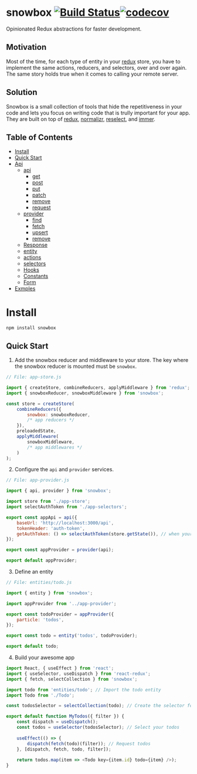 # snowbox [![Build Status](https://travis-ci.com/algotech/snowbox.svg?branch=master)](https://travis-ci.com/algotech/snowbox)[![codecov](https://codecov.io/gh/algotech/snowbox/branch/master/graph/badge.svg)](https://codecov.io/gh/algotech/snowbox)

Opinionated Redux abstractions for faster development.

## Motivation
Most of the time, for each type of entity in your [redux](https://github.com/reduxjs/redux) store, you have to implement the same actions, reducers, and selectors, over and over again. The same story holds true when it comes to calling your remote server.

## Solution
Snowbox is a small collection of tools that hide the repetitiveness in your code and lets you focus on writing code that is trully important for your app. They are built on top of [redux](https://github.com/reduxjs/redux), [normalizr](https://github.com/paularmstrong/normalizr), [reselect](https://github.com/reduxjs/reselect), and [immer](https://github.com/immerjs/immer).

## Table of Contents
- [Install](#install)
- [Quick Start](#quick-start)
- [Api](#api)
	- [api](#apioptions)
		- [get](#getpath-params)
		- [post](#postpath-data---params-contenttype)
		- [put](#putpath-data---params-contenttype)
		- [patch](#patchpath-data---params-contenttype)
		- [remove](#removepath)
		- [request](#requestmethod-path-params-data-contenttype)
	- [provider](#providerapioptions)
		- [find](#findfilter)
		- [fetch](#fetchfilter)
		- [upsert](#upsertdata-params)
		- [remove](#removedata)
	- [Response](#responseresponse-options-isfetch)
	- [entity](#entitykey-provider-definition---options--)
	- [actions](#actions)
	- [selectors](#selectors)
	- [Hooks](#hooks)
	- [Constants](#constants)
	- [Form](#form)
- [Exmples](#examples)

# Install

```shell
npm install snowbox
```

## Quick Start

1) Add the snowbox reducer and middleware to your store. The key where the snowbox reducer is mounted must be `snowbox`.
```javascript
// File: app-store.js

import { createStore, combineReducers, applyMiddleware } from 'redux';
import { snowboxReducer, snowboxMiddleware } from 'snowbox';

const store = createStore(
	combineReducers({
		snowbox: snowboxReducer,
		/* app reducers */
	}),
	preloadedState,
	applyMiddleware(
		snowboxMiddleware,
		/* app middlewares */
	)
);
```

2) Configure the `api` and `provider` services.
```javascript
// File: app-provider.js

import { api, provider } from 'snowbox';

import store from './app-store';
import selectAuthToken from './app-selectors';

export const appApi = api({
	baseUrl: 'http://localhost:3000/api',
	tokenHeader: 'auth-token',
	getAuthToken: () => selectAuthToken(store.getState()), // when your token is stored in the state
});

export const appProvider = provider(api);

export default appProvider;
```

3) Define an entity
```javascript
// File: entities/todo.js

import { entity } from 'snowbox';

import appProvider from '../app-provider';

export const todoProvider = appProvider({
	particle: 'todos',
});

export const todo = entity('todos', todoProvider);

export default todo;
```

4) Build your awesome app
```javascript
import React, { useEffect } from 'react';
import { useSelector, useDispatch } from 'react-redux';
import { fetch, selectCollection } from 'snowbox';

import todo from 'entities/todo'; // Import the todo entity
import Todo from './Todo';

const todosSelector = selectCollection(todo); // Create the selector for todos

export default function MyTodos({ filter }) {
	const dispatch = useDispatch();
	const todos = useSelector(todosSelector); // Select your todos
	
	useEffect(() => {
		dispatch(fetch(todo)(filter)); // Request todos
	}, [dispatch, fetch, todo, filter]);
	
	return todos.map(item => <Todo key={item.id} todo={item} />);
}
```